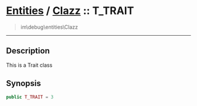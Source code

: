 # [Entities](entities.md) / [Clazz](entities-Clazz.md) :: T_TRAIT
 > im\debug\entities\Clazz
____

## Description
This is a Trait class

## Synopsis
```php
public T_TRAIT = 3
```
